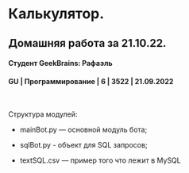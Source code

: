 # Калькулятор. 
## Домашняя работа за 21.10.22.
#### Студент GeekBrains: Рафаэль
#### GU | Программирование | 6 | 3522 | 21.09.2022
<br>

Cтруктура модулей:
* mainBot.py — основной модуль бота;

* sqlBot.py - объект для SQL запросов;

* textSQL.csv — пример того что лежит в MySQL 




    


